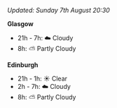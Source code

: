 *Updated: Sunday 7th August 20:30*

**Glasgow**

* 21h - 7h: :cloud: Cloudy
* 8h: :partly_sunny: Partly Cloudy

**Edinburgh**

* 21h - 1h: :sunny: Clear
* 2h - 7h: :cloud: Cloudy
* 8h: :partly_sunny: Partly Cloudy
